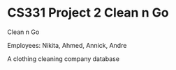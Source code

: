 # CS331 Project 2 Clean n Go

Clean n Go

Employees: Nikita, Ahmed, Annick, Andre

A clothing cleaning company database

